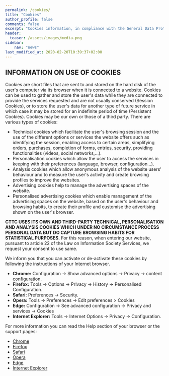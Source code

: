 ```yaml
---
permalink: /cookies/
title: "Cookies"
author_profile: false
comments: false
excerpt: "Cookies information, in compliance with the General Data Protection Regulation (EU GDPR)"
header:
  teaser: /assets/images/media.png
sidebar:
    nav: "news"
last_modified_at: 2020-02-20T10:39:37+02:00
---
```


## INFORMATION ON USE OF COOKIES
Cookies are short files that are sent to and stored on the hard disk of the user's computer via its browser when it is connected to a website. Cookies can be used to gather and store the user's data while they are connected to provide the services requested and are not usually conserved (Session Cookies), or to store the user's data for another type of future service in which case it may be stored for an indefinite period of time (Persistent Cookies). Cookies may be our own or those of a third party. There are various types of cookies:

 * Technical cookies which facilitate the user's browsing session and the use of the different options or services the website offers such as identifying the session, enabling access to certain areas, simplifying orders, purchases, completion of forms, entries, security, providing functionalities (videos, social networks,...).
 * Personalisation cookies which allow the user to access the services in keeping with their preferences (language, browser, configuration...).
 * Analysis cookies which allow anonymous analysis of the website users' behaviour and to measure the user's activity and create browsing profiles to improve the websites.
 * Advertising cookies help to manage the advertising spaces of the website.
 * Personalised advertising cookies which enable management of the advertising spaces on the website, based on the user's behaviour and browsing habits, to create their profile and customise the advertising shown on the user's browser.

**CTTC USES ITS OWN AND THIRD-PARTY TECHNICAL, PERSONALISATION AND ANALYSIS COOKIES WHICH UNDER NO CIRCUMSTANCE PROCESS PERSONAL DATA BUT DO CAPTURE BROWSING HABITS FOR STATISTICAL PURPOSES.** For this reason, when entering our website, pursuant to article 22 of the Law on Information Society Services, we request your consent to use same.

<script type="text/javascript" charset="UTF-8" data-cookiescriptreport="report" src="//report.cookie-script.com/r/b6c9e69bb4e7ad7868e7c46f1b9aeacd.js"></script>


We inform you that you can activate or de-activate these cookies by following the instructions of your Internet browser.

 * **Chrome:** Configuration -> Show advanced options -> Privacy -> content configuration.
 * **Firefox:** Tools -> Options -> Privacy -> History -> Personalised Configuration.
 * **Safari:** Preferences -> Security.
 * **Opera:** Tools -> Preferences -> Edit preferences > Cookies
 * **Edge:** Configuration -> See advanced configuration -> Privacy and services -> Cookies
 * **Internet Explorer:** Tools -> Internet Options -> Privacy -> Configuration.


For more information you can read the Help section of your browser or the support pages:

 * [Chrome](https://support.google.com/)
 * [Firefox](https://support.mozilla.org/en-US/)
 * [Safari](https://www.apple.com/)
 * [Opera](https://help.opera.com/en/latest/web-preferences/)
 * [Edge](https://support.microsoft.com/en-us/help/4468242/microsoft-edge-browsing-data-and-privacy)
 * [Internet Explorer](https://www.microsoft.com/en-us/windows/)
